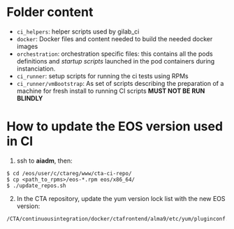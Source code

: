 # Folder content

* `ci_helpers`: helper scripts used by gilab_ci
* `docker`: Docker files and content needed to build the needed docker images
* `orchestration`: orchestration specific files: this contains all the pods definitions and *startup scripts* launched in the pod containers during instanciation.
* `ci_runner`: setup scripts for running the ci tests using RPMs
* `ci_runner/vmBootstrap`: As set of scripts describing the preparation of a machine for fresh install to running CI scripts **MUST NOT BE RUN BLINDLY**

# How to update the EOS version used in CI

1. ssh to **aiadm**, then:
```
$ cd /eos/user/c/ctareg/www/cta-ci-repo/
$ cp <path_to_rpms>/eos-*.rpm eos/x86_64/
$ ./update_repos.sh
```
2. In the CTA repository, update the yum version lock list with the new EOS version:
```
/CTA/continuousintegration/docker/ctafrontend/alma9/etc/yum/pluginconf.d/versionlock.list
```
